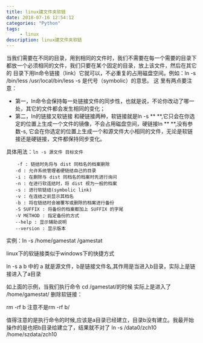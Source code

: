 ```yaml
---
title: linux建文件夹软链
date: 2018-07-16 12:54:12
categories: "Python"
tags:
     - linux
description: linux建文件夹软链
---
```


当我们需要在不同的目录，用到相同的文件时，我们不需要在每一个需要的目录下都放一个必须相同的文件，我们只要在某个固定的目录，放上该文件，然后在其它的 目录下用ln命令链接（link）它就可以，不必重复的占用磁盘空间。例如：ln -s /bin/less /usr/local/bin/less
-s 是代号（symbolic）的意思。
这 里有两点要注意：
* 第一，ln命令会保持每一处链接文件的同步性，也就是说，不论你改动了哪一处，其它的文件都会发生相同的变化；
* 第二，ln的链接又软链接 和硬链接两种，软链接就是ln -s ** **,它只会在你选定的位置上生成一个文件的镜像，不会占用磁盘空间，硬链接ln ** **,没有参数-s, 它会在你选定的位置上生成一个和源文件大小相同的文件，无论是软链接还是硬链接，文件都保持同步变化。


<!--more-->

具体用法：`ln -s 源文件 目标文件`
```
    -f : 链结时先将与 dist 同档名的档案删除
　　-d : 允许系统管理者硬链结自己的目录
　　-i : 在删除与 dist 同档名的档案时先进行询问
　　-n : 在进行软连结时，将 dist 视为一般的档案
　　-s : 进行软链结(symbolic link)
　　-v : 在连结之前显示其档名
　　-b : 将在链结时会被覆写或删除的档案进行备份
　　-S SUFFIX : 将备份的档案都加上 SUFFIX 的字尾
　　-V METHOD : 指定备份的方式
　　--help : 显示辅助说明
　　--version : 显示版本
```

实例：ln -s /home/gamestat    /gamestat

linux下的软链接类似于windows下的快捷方式

ln -s a b 中的 a 就是源文件，b是链接文件名,其作用是当进入b目录，实际上是链接进入了a目录

如上面的示例，当我们执行命令   cd /gamestat/的时候  实际上是进入了 /home/gamestat/
删除软链接：

   rm -rf b  注意不是rm -rf  b/

值得注意的是执行命令的时候,应该是a目录已经建立，目录b没有建立。我最开始操作的是也把b目录给建立了，结果就不对了
ln -s /data0/zch10    /home/szdata/zch10

